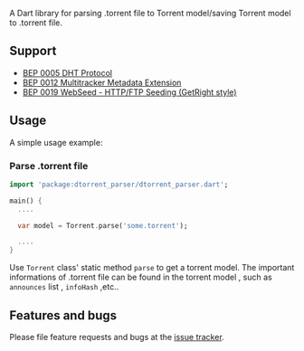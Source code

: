 A Dart library for parsing .torrent file to Torrent model/saving Torrent model to .torrent file.

## Support 
- [BEP 0005 DHT Protocol](https://www.bittorrent.org/beps/bep_0005.html)
- [BEP 0012 Multitracker Metadata Extension](https://www.bittorrent.org/beps/bep_0012.html)
- [BEP 0019 WebSeed - HTTP/FTP Seeding (GetRight style)](https://www.bittorrent.org/beps/bep_0019.html)

## Usage

A simple usage example:

### Parse .torrent file

```dart
import 'package:dtorrent_parser/dtorrent_parser.dart';

main() {
  ....

  var model = Torrent.parse('some.torrent');

  ....
}
```

Use ```Torrent``` class' static method ```parse``` to get a torrent model. The important informations of .torrent file can be found in the torrent model , such as ```announces``` list , ```infoHash``` ,etc..

## Features and bugs

Please file feature requests and bugs at the [issue tracker][tracker].

[tracker]: https://github.com/moham96/dtorrent_parser/issues

